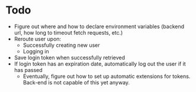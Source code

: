 # Todo
  - Figure out where and how to declare environment variables (backend url, how long to timeout fetch requests, etc.)
  - Reroute user upon:
    - Successfully creating new user
    - Logging in
  - Save login token when successfully retrieved
  - If login token has an expiration date, automatically log out the user if it has passed
    - Eventually, figure out how to set up automatic extensions for tokens. Back-end is not capable of this yet anyway.